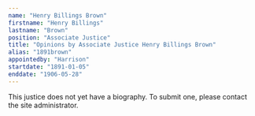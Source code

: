 ```yaml
---
name: "Henry Billings Brown"
firstname: "Henry Billings"
lastname: "Brown"
position: "Associate Justice"
title: "Opinions by Associate Justice Henry Billings Brown"
alias: "1891brown"
appointedby: "Harrison"
startdate: "1891-01-05"
enddate: "1906-05-28"
---
```

This justice does not yet have a biography. To submit one, please contact the site administrator.

